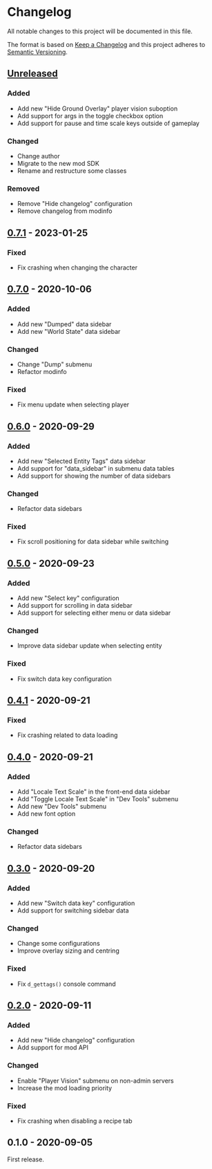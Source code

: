 # Changelog

All notable changes to this project will be documented in this file.

The format is based on [Keep a Changelog](http://keepachangelog.com/en/1.0.0/)
and this project adheres to [Semantic Versioning](http://semver.org/spec/v2.0.0.html).

## [Unreleased]

### Added

- Add new "Hide Ground Overlay" player vision suboption
- Add support for args in the toggle checkbox option
- Add support for pause and time scale keys outside of gameplay

### Changed

- Change author
- Migrate to the new mod SDK
- Rename and restructure some classes

### Removed

- Remove "Hide changelog" configuration
- Remove changelog from modinfo

## [0.7.1] - 2023-01-25

### Fixed

- Fix crashing when changing the character

## [0.7.0] - 2020-10-06

### Added

- Add new "Dumped" data sidebar
- Add new "World State" data sidebar

### Changed

- Change "Dump" submenu
- Refactor modinfo

### Fixed

- Fix menu update when selecting player

## [0.6.0] - 2020-09-29

### Added

- Add new "Selected Entity Tags" data sidebar
- Add support for "data_sidebar" in submenu data tables
- Add support for showing the number of data sidebars

### Changed

- Refactor data sidebars

### Fixed

- Fix scroll positioning for data sidebar while switching

## [0.5.0] - 2020-09-23

### Added

- Add new "Select key" configuration
- Add support for scrolling in data sidebar
- Add support for selecting either menu or data sidebar

### Changed

- Improve data sidebar update when selecting entity

### Fixed

- Fix switch data key configuration

## [0.4.1] - 2020-09-21

### Fixed

- Fix crashing related to data loading

## [0.4.0] - 2020-09-21

### Added

- Add "Locale Text Scale" in the front-end data sidebar
- Add "Toggle Locale Text Scale" in "Dev Tools" submenu
- Add new "Dev Tools" submenu
- Add new font option

### Changed

- Refactor data sidebars

## [0.3.0] - 2020-09-20

### Added

- Add new "Switch data key" configuration
- Add support for switching sidebar data

### Changed

- Change some configurations
- Improve overlay sizing and centring

### Fixed

- Fix `d_gettags()` console command

## [0.2.0] - 2020-09-11

### Added

- Add new "Hide changelog" configuration
- Add support for mod API

### Changed

- Enable "Player Vision" submenu on non-admin servers
- Increase the mod loading priority

### Fixed

- Fix crashing when disabling a recipe tab

## 0.1.0 - 2020-09-05

First release.

[unreleased]: https://github.com/dstmodders/mod-dev-tools/compare/v0.7.1...HEAD
[0.7.1]: https://github.com/dstmodders/mod-dev-tools/compare/v0.7.0...v0.7.1
[0.7.0]: https://github.com/dstmodders/mod-dev-tools/compare/v0.6.0...v0.7.0
[0.6.0]: https://github.com/dstmodders/mod-dev-tools/compare/v0.5.0...v0.6.0
[0.5.0]: https://github.com/dstmodders/mod-dev-tools/compare/v0.4.1...v0.5.0
[0.4.1]: https://github.com/dstmodders/mod-dev-tools/compare/v0.4.0...v0.4.1
[0.4.0]: https://github.com/dstmodders/mod-dev-tools/compare/v0.3.0...v0.4.0
[0.3.0]: https://github.com/dstmodders/mod-dev-tools/compare/v0.2.0...v0.3.0
[0.2.0]: https://github.com/dstmodders/mod-dev-tools/compare/v0.1.0...v0.2.0
